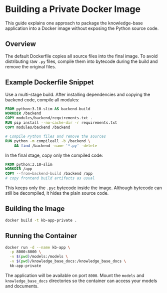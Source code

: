 # Building a Private Docker Image

This guide explains one approach to package the knowledge-base application into a Docker image without exposing the Python source code.

## Overview

The default Dockerfile copies all source files into the final image. To avoid distributing raw `.py` files, compile them into bytecode during the build and remove the original files.

## Example Dockerfile Snippet

Use a multi-stage build. After installing dependencies and copying the backend code, compile all modules:

```Dockerfile
FROM python:3.10-slim AS backend-build
WORKDIR /backend
COPY modules/backend/requirements.txt .
RUN pip install --no-cache-dir -r requirements.txt
COPY modules/backend /backend

# Compile Python files and remove the sources
RUN python -m compileall -b /backend \
    && find /backend -name '*.py' -delete
```

In the final stage, copy only the compiled code:

```Dockerfile
FROM python:3.10-slim
WORKDIR /app
COPY --from=backend-build /backend /app
# copy frontend build artifacts as usual
```

This keeps only the `.pyc` bytecode inside the image. Although bytecode can still be decompiled, it hides the plain source code.

## Building the Image

```bash
docker build -t kb-app-private .
```

## Running the Container

```bash
docker run -d --name kb-app \
  -p 8000:8000 \
  -v $(pwd)/models:/models \
  -v $(pwd)/knowledge_base_docs:/knowledge_base_docs \
  kb-app-private
```

The application will be available on port `8000`. Mount the `models` and `knowledge_base_docs` directories so the container can access your models and documents.

